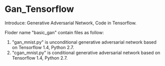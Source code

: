 # Gan_Tensorflow
Introduce: Generative Adversarial Network, Code in Tensorflow.

Floder name "basic_gan" contain files as follow:
1. "gan_mnist.py" is unconditional generative adversarial network based on Tensorflow 1.4, Python 2.7.
2. "cgan_mnist.py" is conditional generative adversarial network based on Tensorflow 1.4, Python 2.7.

